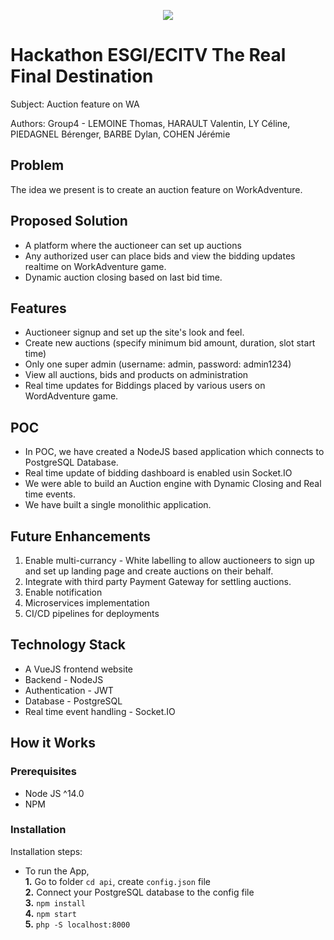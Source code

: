 <p align="center">
    <img src="https://i.ibb.co/s6TCpC3/logo.png">
</p>

# Hackathon ESGI/ECITV The Real Final Destination

Subject: Auction feature on WA

Authors: Group4 - LEMOINE Thomas, HARAULT Valentin, LY Céline, PIEDAGNEL Bérenger, BARBE Dylan, COHEN Jérémie

## Problem
The idea we present is to create an auction feature on WorkAdventure.

## Proposed Solution
* A platform where the auctioneer can set up auctions
* Any authorized user can place bids and view the bidding updates realtime on WorkAdventure game.
* Dynamic auction closing based on last bid time.

## Features
* Auctioneer signup and set up the site's look and feel.
* Create new auctions (specify minimum bid amount, duration, slot start time)
* Only one super admin (username: admin, password: admin1234)
* View all auctions, bids and products on administration
* Real time updates for Biddings placed by various users on WordAdventure game.

## POC
* In POC, we have created a NodeJS based application which connects to PostgreSQL Database.
* Real time update of bidding dashboard is enabled usin Socket.IO
* We were able to build an Auction engine with Dynamic Closing and Real time events.
* We have built a single monolithic application.

## Future Enhancements
1. Enable multi-currancy - White labelling to allow auctioneers to sign up and set up landing page and create auctions on their behalf.
2. Integrate with third party Payment Gateway for settling auctions.
3. Enable notification
4. Microservices implementation
5. CI/CD pipelines for deployments


## Technology Stack
* A VueJS frontend website
* Backend - NodeJS
* Authentication - JWT
* Database - PostgreSQL
* Real time event handling - Socket.IO

## How it Works

### Prerequisites

- Node JS ^14.0 
- NPM

### Installation
Installation steps:

* To run the App,<br>
  **1.** Go to folder ``cd api``, create ``config.json`` file<br>
  **2.** Connect your PostgreSQL database to the config file<br>
  **3.** ``npm install``<br>
  **4.** ``npm start``<br>
  **5.** ``php -S localhost:8000``<br>
